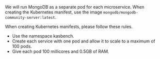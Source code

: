 We will run MongoDB as a separate pod for each microservice.  When creating the Kubernetes manifest, use the image ```mongodb/mongodb-community-server:latest```.

When creating Kubernetes manifests, please follow these rules.
- Use the namespace kasbench.
- Create each service with one pod and allow it to scale to a maximum of 100 pods.
- Give each pod 100 millicores and 0.5GB of RAM.
